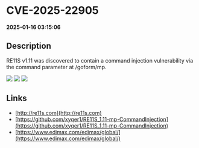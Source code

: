 # CVE-2025-22905

**2025-01-16 03:15:06**

## Description
RE11S v1.11 was discovered to contain a command injection vulnerability via the command parameter at /goform/mp.

![](https://img.shields.io/static/v1?label=Score&message=9.8&color=red)
![](https://img.shields.io/static/v1?label=Severity&message=CRITICAL&color=red)
![](https://img.shields.io/static/v1?label=CWE&message=RCE&color=green)

## Links
- [http://re11s.com](http://re11s.com)
- [https://github.com/xyqer1/RE11S_1.11-mp-CommandInjection](https://github.com/xyqer1/RE11S_1.11-mp-CommandInjection)
- [https://www.edimax.com/edimax/global/](https://www.edimax.com/edimax/global/)
